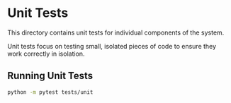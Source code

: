# Unit Tests

This directory contains unit tests for individual components of the system.

Unit tests focus on testing small, isolated pieces of code to ensure they work correctly in isolation.

## Running Unit Tests

```bash
python -m pytest tests/unit
```